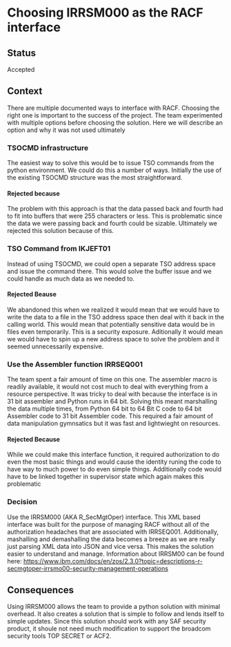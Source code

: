 # Choosing IRRSM000 as the RACF interface

## Status

Accepted

## Context

There are multiple documented ways to interface with RACF. Choosing the right one is important to the success of the project. The team experimented with multiple options before choosing the solution. Here we will describe an option and why it was not used ultimately

### TSOCMD infrastructure

The easiest way to solve this would be to issue TSO commands from the python environment. We could do this a number of ways. Initially the use of the existing TSOCMD structure was the most straightforward.

#### Rejected because

The problem with this approach is that the data passed back and fourth had to fit into buffers that were 255 characters or less. This is problematic since the data we were passing back and fourth could be sizable. Ultimately we rejected this solution because of this.

### TSO Command from IKJEFT01

Instead of using TSOCMD, we could open a separate TSO address space and issue the command there. This would solve the buffer issue and we could handle as much data as we needed to.

#### Rejected Beause

We abandoned this when we realized it would mean that we would have to write the data to a file in the TSO address space then deal with it back in the calling world. This would mean that potentially sensitive data would be in files even temporarily. This is a security exposure. Aditionally it would mean we would have to spin up a new address space to solve the problem and it seemed unnecessarily expensive.

### Use the Assembler function IRRSEQ001

The team spent a fair amount of time on this one. The assembler macro is readily available, it would not cost much to deal with everything from a resource perspective. It was tricky to deal with because the interface is in 31 bit assembler and Python runs in 64 bit. Solving this meant marshalling the data multiple times, from Python 64 bit to 64 Bit C code to 64 bit Assembler code to 31 bit Assembler code. This required a fair amount of data manipulation gymnsatics but it was fast and lightwieght on resources.

#### Rejected Because

While we could make this interface function, it required authorization to do even the most basic things and would cause the identity runing the code to have way to much power to do even simple things. Additionally code would have to be linked together in supervisor state which again makes this problematic

### Decision

Use the IRRSM000 (AKA R_SecMgtOper) interface. This XML based interface was built for the purpose of managing RACF without all of the authorization headaches that are associated with IRRSEQ001. Additionally, mashalling and demashalling the data becomes a breeze as we are really just parsing XML data into JSON and vice versa. This makes the solution easier to understand and manage. Information about IRRSM00 can be found here: <https://www.ibm.com/docs/en/zos/2.3.0?topic=descriptions-r-secmgtoper-irrsmo00-security-management-operations>

## Consequences

Using IRRSM000 allows the team to provide a python solution with minimal overhead. It also creates a solution that is simple to follow and lends itself to simple updates. Since this solution should work with any SAF security product, it shoule not need much modification to support the broadcom security tools TOP SECRET or ACF2.
